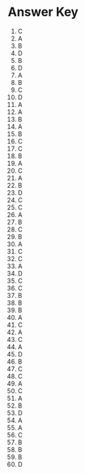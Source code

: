 # Answer Key

1. C  
2. A  
3. B  
4. D  
5. B  
6. D  
7. A  
8. B  
9. C  
10. D  
11. A  
12. A  
13. B  
14. A  
15. B  
16. C  
17. C  
18. B  
19. A  
20. C  
21. A  
22. B  
23. D  
24. C  
25. C  
26. A  
27. B  
28. C  
29. B  
30. A  
31. C  
32. C  
33. A  
34. D  
35. C  
36. C  
37. B  
38. B  
39. B  
40. A  
41. C  
42. A  
43. C  
44. A  
45. D  
46. B  
47. C  
48. C  
49. A  
50. C  
51. A  
52. B  
53. D  
54. A  
55. A  
56. C  
57. B  
58. B  
59. B  
60. D